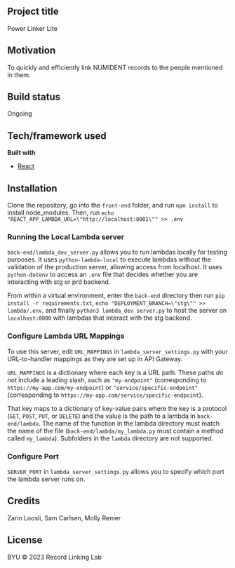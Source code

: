 ## Project title

Power Linker Lite

## Motivation

To quickly and efficiently link NUMIDENT records to the people mentioned in them.

## Build status

Ongoing

## Tech/framework used

<b>Built with</b>

- [React](https://reactjs.org/)

## Installation

Clone the repository, go into the `front-end` folder, and run `npm install` to install node_modules. Then, run `echo "REACT_APP_LAMBDA_URL=\"http://localhost:8001\"" >> .env`

### Running the Local Lambda server
`back-end/lambda_dev_server.py` allows you to run lambdas locally for testing purposes. It uses `python-lambda-local` to execute lambdas without the validation of the production server, allowing access from localhost. It uses `python-dotenv` to access an `.env` file that decides whether you are interacting with stg or prd backend. 

From within a virtual environment, enter the `back-end` directory then run `pip install -r requirements.txt`, `echo "DEPLOYMENT_BRANCH=\"stg\"" >> lambda/.env`, and finally  `python3 lambda_dev_server.py` to host the server on `localhost:8000` with lambdas that interact with the stg backend.

### Configure Lambda URL Mappings
To use this server, edit `URL_MAPPINGS` in `lambda_server_settings.py` with your URL-to-handler mappings as they are set up in API Gateway. 

`URL_MAPPINGS` is a dictionary where each key is a URL path. These paths *do not* include a leading slash, such as `"my-endpoint"` (corresponding to `https://my-app.com/my-endpoint`) or `"service/specific-endpoint"` (corresponding to `https://my-app.com/service/specific-endpoint`). 

That key maps to a dictionary of key-value pairs where the key is a protocol (`GET`, `POST`, `PUT`, or `DELETE`) and the value is the path to a lambda in `back-end/lambda`. The name of the function in the lambda directory must match the name of the file (`back-end/lambda/my_lambda.py` must contain a method called `my_lambda`). Subfolders in the `lambda` directory are not supported.

### Configure Port
`SERVER_PORT` in `lambda_server_settings.py` allows you to specify which port the lambda server runs on.

## Credits

Zarin Loosli, Sam Carlsen, Molly Remer

## License

BYU © 2023 Record Linking Lab

